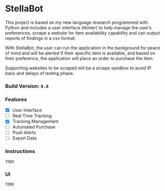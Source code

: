 # StellaBot

This project is based on my new language research programmed with Python and includes a user interface (tkinter) to help
manage the user’s preferences, scrape a website for item availability capability and can output reports of 
findings in a csv format. 

With StellaBot, the user can run the application in the background for peace of mind and will 
be alerted if their specific item is available, and based on their preference, 
the application will place an order to purchase the item.

Supporting websites to be scraped will be a scrape sandbox to avoid IP bans and delays
of testing phase.

### Build Version: `0.6`

### Features

- [x] User Interface
- [ ] Real Time Tracking
- [x] Tracking Management
- [ ] Automated Purchase
- [ ] Push Alerts
- [ ] Export Data

### Instructions
`TODO`

### UI
`TODO`